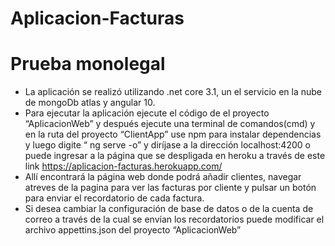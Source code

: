 # Aplicacion-Facturas
# Prueba monolegal
* La aplicación se realizó utilizando .net core 3.1, un el servicio en la nube
de mongoDb atlas y angular 10.
* Para ejecutar la aplicación ejecute el código de el proyecto
“AplicacionWeb” y después ejecute una terminal de comandos(cmd) y en
la ruta del proyecto “ClientApp” use npm para instalar dependencias y luego digite “ ng serve -o” y diríjase a la
dirección localhost:4200 o puede ingresar a la página que se despligada en heroku a través de este link https://aplicacion-facturas.herokuapp.com/
* Allí encontrará la página web donde podrá añadir clientes, navegar
atreves de la pagina para ver las facturas por cliente y pulsar un botón
para enviar el recordatorio de cada factura.
* Si desea cambiar la configuración de base de datos o de la cuenta de
correo a través de la cual se envían los recordatorios puede modificar el
archivo appettins.json del proyecto “AplicacionWeb”
